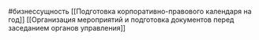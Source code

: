 #бизнессущность 
[[Подготовка корпоративно-правового календаря на год]]
[[Организация мероприятий и подготовка документов перед заседанием органов управления]]
